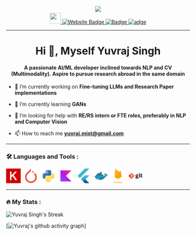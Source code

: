 <div id="header" align="center">
  <img src="https://media.giphy.com/media/M9gbBd9nbDrOTu1Mqx/giphy.gif" width="100"/>
</div>

<div id="badges" align="center">
  <a href="https://www.linkedin.com/in/yuvraj-singh9886/">
    <img src="https://cdn.simpleicons.org/linkedin/gray" width="30" height="30 alt="LinkedIn"/>
  </a>
  <a href="yuvrajsingh-mist.github.io/yuvraj-singh-portfolio.github.io/">
    <img src="https://cdn.simpleicons.org/westernunion/gray" width="30" height="30"  alt="Website Badge"/>
  </a>
  <a href="https://huggingface.co/YuvrajSingh9886">
    <img src="https://cdn.simpleicons.org/huggingface/gray" width="30" height="30"  alt="Badge"/>
  </a>
   <a href="yuvraj.mist@gmail.com">
    <img src= "https://cdn.simpleicons.org/gmail/gray" width="30" height="30"  alt="adge"/>
  </a>
</div>

---

<h1 align="center">Hi 👋, Myself Yuvraj Singh</h1>
<h4 align="center">A passionate AI/ML developer inclined towards NLP and CV (Multimodality). Aspire to pursue research abroad in the same domain</h4>

- 🔭 I’m currently working on **Fine-tuning LLMs and Research Paper implementations**
- 🌱 I’m currently learning **GANs**

- 🤝 I’m looking for help with **RE/RS intern or FTE roles, preferably in NLP and Computer Vision**

- 📫 How to reach me **yuvraj.mist@gmail.com**

---

### :hammer_and_wrench: Languages and Tools :

<div>
  <img src="https://github.com/devicons/devicon/blob/master/icons/keras/keras-original.svg" title="Java" alt="Java" width="40" height="40"/>&nbsp;
  <img src="https://github.com/devicons/devicon/blob/master/icons/pytorch/pytorch-original.svg" title="React" alt="React" width="40" height="40"/>&nbsp;
  <img src="https://github.com/devicons/devicon/blob/master/icons/python/python-original.svg" title="Spring" alt="Spring" width="40" height="40"/>&nbsp;
  <img src="https://github.com/devicons/devicon/blob/master/icons/kotlin/kotlin-original.svg" title="Material UI" alt="Material UI" width="40" height="40"/>&nbsp;
  <img src="https://github.com/devicons/devicon/blob/master/icons/flutter/flutter-original.svg" title="Flutter" alt="Flutter" width="40" height="40"/>&nbsp;
  <img src="https://github.com/devicons/devicon/blob/master/icons/docker/docker-original.svg"  title="CSS3" alt="CSS" width="40" height="40"/>&nbsp;
  <img src="https://github.com/devicons/devicon/blob/master/icons/firebase/firebase-plain-wordmark.svg" title="Firebase" alt="Firebase" width="40" height="40"/>&nbsp;
  <img src="https://github.com/devicons/devicon/blob/master/icons/git/git-original-wordmark.svg" title="Git" **alt="Git" width="40" height="40"/>
</div>

---

### :fire: My Stats :

![Yuvraj Singh's Streak](https://github-readme-streak-stats.herokuapp.com/?user=yuvrajsingh-mist&theme=gotham&hide_border=true)

[![Yuvraj's github activity graph](https://github-readme-activity-graph.vercel.app/graph?username=yuvrajsingh-mist&days=45&bg_color=0c1014&color=268f77&line=268f77&point=268f77&area=true&hide_border=true)]

